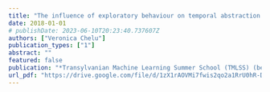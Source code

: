 ```yaml
---
title: "The influence of exploratory behaviour on temporal abstraction and subgoal identification"
date: 2018-01-01
# publishDate: 2023-06-10T20:23:40.737607Z
authors: ["Veronica Chelu"]
publication_types: ["1"]
abstract: ""
featured: false
publication: "*Transylvanian Machine Learning Summer School (TMLSS) (best poster award)*"
url_pdf: "https://drive.google.com/file/d/1zX1rAOVMi7fwis2qo2a1RrU0hR-DhWs-/view?usp=sharing"
---
```


